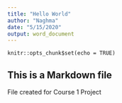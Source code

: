 ```yaml
---
title: "Hello World"
author: "Naghma"
date: "5/15/2020"
output: word_document
---
```


```{r setup, include=FALSE}
knitr::opts_chunk$set(echo = TRUE)
```

## This is a Markdown file

File created for Course 1 Project